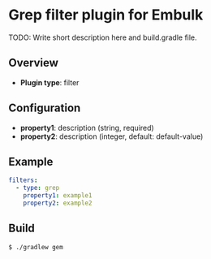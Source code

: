 # Grep filter plugin for Embulk

TODO: Write short description here and build.gradle file.

## Overview

* **Plugin type**: filter

## Configuration

- **property1**: description (string, required)
- **property2**: description (integer, default: default-value)

## Example

```yaml
filters:
  - type: grep
    property1: example1
    property2: example2
```


## Build

```
$ ./gradlew gem
```
